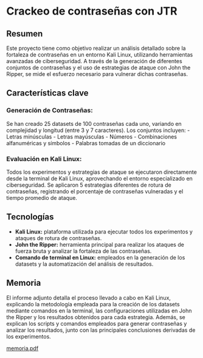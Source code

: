 # Crackeo de contraseñas con JTR

## Resumen

  Este proyecto tiene como objetivo realizar un análisis detallado sobre la fortaleza de contraseñas en un entorno Kali Linux, utilizando herramientas avanzadas de ciberseguridad.
A través de la generación de diferentes conjuntos de contraseñas y el uso de estrategias de ataque con John the Ripper, se mide el esfuerzo necesario para vulnerar dichas contraseñas.

## Características clave

### Generación de Contraseñas:

  Se han creado 25 datasets de 100 contraseñas cada uno, variando en complejidad y longitud (entre 3 y 7 caracteres). Los conjuntos incluyen:
    - Letras minúsculas
    - Letras mayúsculas
    - Números
    - Combinaciones alfanuméricas y símbolos
    - Palabras tomadas de un diccionario

### Evaluación en Kali Linux:

  Todos los experimentos y estrategias de ataque se ejecutaron directamente desde la terminal de Kali Linux, aprovechando el entorno especializado en ciberseguridad. 
Se aplicaron 5 estrategias diferentes de rotura de contraseñas, registrando el porcentaje de contraseñas vulneradas y el tiempo promedio de ataque.
  
## Tecnologías

  - **Kali Linux:** plataforma utilizada para ejecutar todos los experimentos y ataques de rotura de contraseñas.
  - **John the Ripper:** herramienta principal para realizar los ataques de fuerza bruta y analizar la fortaleza de las contraseñas.
  - **Comando de terminal en Linux:** empleados en la generación de los datasets y la automatización del análisis de resultados.

## Memoria

  El informe adjunto detalla el proceso llevado a cabo en Kali Linux, explicando la metodología empleada para la creación de los datasets mediante comandos en la terminal, las configuraciones utilizadas en John the Ripper y los resultados obtenidos para cada estrategia. 
Además, se explican los scripts y comandos empleados para generar contraseñas y analizar los resultados, junto con las principales conclusiones derivadas de los experimentos.

[memoria.pdf](https://github.com/Ari-Potente/Password-Cracking-with-JTR/blob/main/Practica1_Ciberseguridad_Memoria.pdf)
